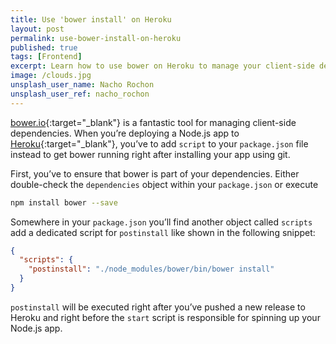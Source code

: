 ```yaml
---
title: Use 'bower install' on Heroku
layout: post
permalink: use-bower-install-on-heroku
published: true
tags: [Frontend]
excerpt: Learn how to use bower on Heroku to manage your client-side dependencies.
image: /clouds.jpg
unsplash_user_name: Nacho Rochon
unsplash_user_ref: nacho_rochon
---
```


[bower.io](http://bower.io){:target="_blank"} is a fantastic tool for managing client-side dependencies. When you’re deploying a Node.js app to [Heroku](http://www.heroku.com){:target="_blank"}, you’ve to add `script` to your `package.json` file instead to get bower running right after installing your app using git.

First, you’ve to ensure that bower is part of your dependencies. Either double-check the `dependencies` object within your `package.json` or execute

```bash
npm install bower --save

```

Somewhere in your `package.json` you’ll find another object called `scripts` add a dedicated script for `postinstall` like shown in the following snippet:


```json
{
  "scripts": {
    "postinstall": "./node_modules/bower/bin/bower install"
  }
}

```

`postinstall` will be executed right after you’ve pushed a new release to Heroku and right before the `start` script is responsible for spinning up your Node.js app.


